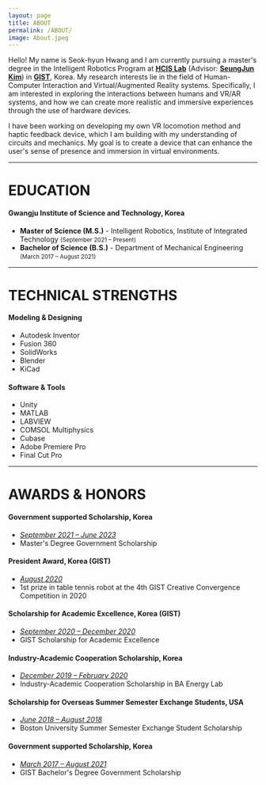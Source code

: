 ```yaml
---
layout: page
title: ABOUT
permalink: /ABOUT/
image: About.jpeg
---
```


Hello! My name is Seok-hyun Hwang and I am currently pursuing a master's degree in the Intelligent Robotics Program at <a href="https://sites.google.com/view/gist-hcis-lab"><strong>HCIS Lab</strong></a> (Advisor: <a href="https://scholar.google.co.kr/citations?user=AjfRd6wAAAAJ&hl"><strong>SeungJun Kim</strong></a>) in <a href="https://www.gist.ac.kr/en/main.html"><strong>GIST</strong></a>, Korea. My research interests lie in the field of Human-Computer Interaction and Virtual/Augmented Reality systems. Specifically, I am interested in exploring the interactions between humans and VR/AR systems, and how we can create more realistic and immersive experiences through the use of hardware devices.

I have been working on developing my own VR locomotion method and haptic feedback device, which I am building with my understanding of circuits and mechanics. My goal is to create a device that can enhance the user's sense of presence and immersion in virtual environments.

***

# EDUCATION
#### Gwangju Institute of Science and Technology, Korea<br />
* <strong>Master of Science (M.S.)</strong> - Intelligent Robotics, Institute of Integrated Technology <small>(September 2021 – Present)</small><br />
* <strong>Bachelor of Science (B.S.)</strong> - Department of Mechanical Engineering <small>(March 2017 – August 2021)</small>

***

# TECHNICAL STRENGTHS
#### Modeling & Designing
* Autodesk Inventor
* Fusion 360
* SolidWorks
* Blender
* KiCad

#### Software & Tools
* Unity
* MATLAB
* LABVIEW
* COMSOL Multiphysics
* Cubase
* Adobe Premiere Pro
* Final Cut Pro

***

# AWARDS & HONORS
#### Government supported Scholarship, Korea
* <i><u>September 2021 – June 2023</u></i><br />
* Master's Degree Government Scholarship

#### President Award, Korea (GIST)
* <i><u>August 2020</u></i><br />
* 1st prize in table tennis robot at the 4th GIST Creative Convergence Competition in 2020

#### Scholarship for Academic Excellence, Korea (GIST)
* <i><u>September 2020 – December 2020</u></i><br />
* GIST Scholarship for Academic Excellence

#### Industry-Academic Cooperation Scholarship, Korea
* <i><u>December 2019 – February 2020</u></i><br />
* Industry-Academic Cooperation Scholarship in BA Energy Lab

#### Scholarship for Overseas Summer Semester Exchange Students, USA
* <i><u>June 2018 – August 2018</u></i><br />
* Boston University Summer Semester Exchange Student Scholarship

#### Government supported Scholarship, Korea
* <i><u>March 2017 – August 2021</u></i><br />
* GIST Bachelor's Degree Government Scholarship